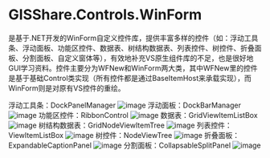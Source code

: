 # GISShare.Controls.WinForm
是基于.NET开发的WinForm自定义控件库，提供丰富多样的控件（如：浮动工具条、浮动面板、功能区控件、数据表、树结构数据表、列表控件、树控件、折叠面板、分割面板、自定义窗体等），有效地补充VS原生组件库的不足，也是很好地GUI学习资料。控件主要分为WFNew和WinForm两大类，其中WFNew里的控件是基于基础Control类实现（所有控件都是通过BaseItemHost来承载实现），而WinForm则是对原有VS控件的重绘。

浮动工具条：DockPanelManager
![image](https://github.com/gisshare2015/GISShare.Controls.WinForm/assets/20768620/00cf164b-433c-40d2-b79f-39a98047b0ac)
浮动面板：DockBarManager
![image](https://github.com/gisshare2015/GISShare.Controls.WinForm/assets/20768620/27909308-7c4d-4fea-93dd-5a326649f55c)
功能区控件：RibbonControl
![image](https://github.com/gisshare2015/GISShare.Controls.WinForm/assets/20768620/bfd8a959-637f-427d-b657-131b2e1a651f)
数据表：GridViewItemListBox
![image](https://github.com/gisshare2015/GISShare.Controls.WinForm/assets/20768620/87f50b1e-c174-418a-a4be-c5c8325cb36e)
树结构数据表：GridNodeViewItemTree
![image](https://github.com/gisshare2015/GISShare.Controls.WinForm/assets/20768620/15f89d36-e535-4bbd-9012-32adb42be169)
列表控件：ViewItemListBox
![image](https://github.com/gisshare2015/GISShare.Controls.WinForm/assets/20768620/cc47e96d-7d5d-4b52-9cd9-484beb40d4fa)
树控件：NodeViewTree
![image](https://github.com/gisshare2015/GISShare.Controls.WinForm/assets/20768620/c12d7067-f9d2-4994-b154-e6416c92f97a)
折叠面板：ExpandableCaptionPanel
![image](https://github.com/gisshare2015/GISShare.Controls.WinForm/assets/20768620/02cb8ecd-2741-4f83-91a8-02b1a569a8ef)
分割面板：CollapsableSplitPanel
![image](https://github.com/gisshare2015/GISShare.Controls.WinForm/assets/20768620/a7f199ac-63c6-40b0-b99b-1683f3894ec9)

